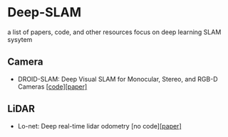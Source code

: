 # Deep-SLAM
a list of papers, code, and other resources focus on deep learning SLAM sysytem

## Camera
* DROID-SLAM: Deep Visual SLAM for Monocular, Stereo, and RGB-D Cameras [[code]](https://github.com/princeton-vl/DROID-SLAM)[[paper]](https://arxiv.org/pdf/2108.10869)




## LiDAR
* Lo-net: Deep real-time lidar odometry [no code][[paper]](https://openaccess.thecvf.com/content_CVPR_2019/papers/Li_LO-Net_Deep_Real-Time_Lidar_Odometry_CVPR_2019_paper.pdf)
